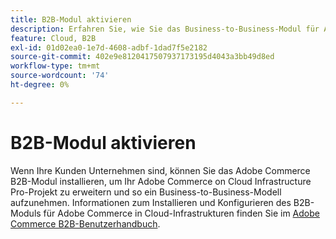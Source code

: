 ```yaml
---
title: B2B-Modul aktivieren
description: Erfahren Sie, wie Sie das Business-to-Business-Modul für Adobe Commerce in der Cloud-Infrastruktur aktivieren.
feature: Cloud, B2B
exl-id: 01d02ea0-1e7d-4608-adbf-1dad7f5e2182
source-git-commit: 402e9e8120417507937173195d4043a3bb49d8ed
workflow-type: tm+mt
source-wordcount: '74'
ht-degree: 0%

---
```


# B2B-Modul aktivieren

Wenn Ihre Kunden Unternehmen sind, können Sie das Adobe Commerce B2B-Modul installieren, um Ihr Adobe Commerce on Cloud Infrastructure Pro-Projekt zu erweitern und so ein Business-to-Business-Modell aufzunehmen. Informationen zum Installieren und Konfigurieren des B2B-Moduls für Adobe Commerce in Cloud-Infrastrukturen finden Sie im [Adobe Commerce B2B-Benutzerhandbuch](https://experienceleague.adobe.com/docs/commerce-admin/b2b/guide-overview.html).

